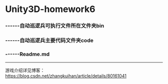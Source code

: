 # Unity3D-homework6
### ------自动巡逻兵可执行文件所在文件夹bin
### ------自动巡逻兵主要代码文件夹code
### ------Readme.md
------
游戏介绍详见博客：https://blog.csdn.net/zhangkuihan/article/details/80161041
